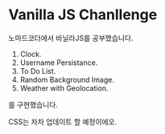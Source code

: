 # Vanilla JS Chanllenge

노마드코더에서 바닐라JS를 공부했습니다.

1. Clock.
2. Username Persistance.
3. To Do List.
4. Random Background Image.
5. Weather with Geolocation.

를 구현했습니다.

CSS는 차차 업데이트 할 예정이에오.
